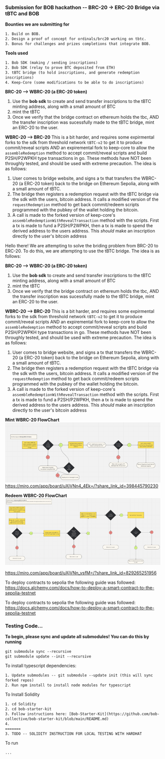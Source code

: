 ### Submission for BOB hackathon -- BRC-20 -> ERC-20 Bridge via tBTC and BOB

**Bounties we are submitting for**
```
1. Build on BOB.  
2. Design a proof of concept for ordinals/brc20 working on tbtc.  
3. Bonus for challenges and prizes completions that integrate BOB.  
```


**Tools used**
```
1. Bob SDK (making / sending inscriptions)  
2. Bob SDK (relay to prove BTC deposited from ETH)  
3. tBTC bridge (to hold inscriptions, and generate redemption inscriptions)  
4. Keep-Core (some modifications to be able to do inscriptions)  
```


**BRC-20 --> WBRC-20 (a ERC-20 token)**
1. Use the **bob sdk** to create and send transfer inscriptions to the tBTC minting address, along with a small amount of BTC
2. mint the tBTC
3. Once we verify that the bridge contract on ethereum holds the tbc, AND the transfer inscription was sucessfully made to the tBTC bridge, mint an ERC-20 to the user.

**WBRC-20 --> BRC-20**
This is a bit harder, and requires some expirmental forks to the sdk from threshold network `tBTC-v2` to get it to produce commit/reveal scripts AND an expiremental fork to keep-core to allow the `assembleRedemption` method to accept commit/reveal scripts and build P2SH/P2WPKH type transactions in go. These methods have NOT been throughly tested, and should be used with extreme precaution. The idea is as follows:   
1. User comes to bridge website, and signs a tx that transfers the WBRC-20 (a ERC-20 token) back to the bridge on Ethereum Sepolia, along with a small amount of tBTC.    
2.  The bridge then registers a redemption request with the tBTC bridge via the sdk with the users, bitcoin address. It calls a modified version of the `requestRedemption` method to get back commit/redeem scripts programmed with the pubkey of the wallet holding the bitcoin.    
3. A call is made to the forked version of keep-core's `assembleRedemptionWithRevealTransaction` method with the scripts. First a tx is made to fund a P2SH/P2WPKH, then a tx is made to spend the derived address to the users address. This *should* make an inscription directly to the user's bitcoin address  


Hello there! We are attempting to solve the briding problem from BRC-20 to ERC-20. To do this,
we are attempting to use the tBTC bridge. The idea is as follows:

**BRC-20 --> WBRC-20 (a ERC-20 token)**
1. Use the **bob sdk** to create and send transfer inscriptions to the tBTC minting address, along with a small amount of BTC
2. mint the tBTC
3. Once we verify that the bridge contract on ethereum holds the tbc, AND the transfer inscription was sucessfully made to the tBTC bridge, mint an ERC-20 to the user.

**WBRC-20 --> BRC-20**
This is a bit harder, and requires some expirmental forks to the sdk from threshold network `tBTC-v2` to get it to produce commit/reveal scripts AND an expiremental fork to keep-core to allow the `assembleRedemption` method to accept commit/reveal scripts and build P2SH/P2WPKH type transactions in go. These methods have NOT been throughly tested, and should be used with extreme precaution. The idea is as follows:   
1. User comes to bridge website, and signs a tx that transfers the WBRC-20 (a ERC-20 token) back to the bridge on Ethereum Sepolia, along with a small amount of tBTC.    
2.  The bridge then registers a redemption request with the tBTC bridge via the sdk with the users, bitcoin address. It calls a modified version of the `requestRedemption` method to get back commit/redeem scripts programmed with the pubkey of the wallet holding the bitcoin.    
3. A call is made to the forked version of keep-core's `assembleRedemptionWithRevealTransaction` method with the scripts. First a tx is made to fund a P2SH/P2WPKH, then a tx is made to spend the derived address to the users address. This *should* make an inscription directly to the user's bitcoin address  


**Mint WBRC-20 FlowChart**
[![Miro Board](diagrams/MintWBRC20.png)](https://miro.com/app/live-embed/uXjVNn4_4Ek=/?moveToViewport=-1828,-1332,3717,1854&embedId=182865534281)
https://miro.com/app/board/uXjVNn4_4Ek=/?share_link_id=398445790230


**Redeem WBRC-20 FlowChart**
[![Miro Board](diagrams/RedeemWBRC20.png)](https://miro.com/app/live-embed/uXjVNn4_4Ek=/?moveToViewport=-1828,-1332,3717,1854&embedId=182865534281)

https://miro.com/app/board/uXjVNn_vsfM=/?share_link_id=829265251956


To deploy contracts to sepolia the following guide was followed:
https://docs.alchemy.com/docs/how-to-deploy-a-smart-contract-to-the-sepolia-testnet 


To deploy contracts to sepolia the following guide was followed:
https://docs.alchemy.com/docs/how-to-deploy-a-smart-contract-to-the-sepolia-testnet 


### Testing Code...

**To begin, please sync and update all submodules! You can do this by running**
```
git submodule sync --recursive
git submodule update --init --recursive
```

To install typescript dependencies:
```
1. Update submodules -- git submodule --update init (this will sync forked repos)
2. Run npm install to install node modules for typescript
```

To Install Solidity
```
1. cd Solidity
2. cd bob-starter-kit
3. Follow instructions here: [Bob-Starter-Kit](https://github.com/bob-collective/bob-starter-kit/blob/main/README.md)
4. 
=======
3. TODO -- SOLIDITY INSTRUCTION FOR LOCAL TESTING WITH HARDHAT
```

To run
```
...
```